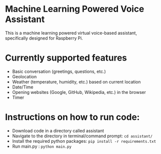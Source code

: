 # Machine Learning Powered Voice Assistant
This is a machine learning powered virtual voice-based assistant, specifically designed for Raspberry Pi.

# Currently supported features
* Basic conversation (greetings, questions, etc.)
* Geolocation
* Weather (temperature, humidity, etc.) based on current location
* Date/Time
* Opening websites (Google, GitHub, Wikipedia, etc.) in the browser
* Timer

# Instructions on how to run code:
* Download code in a directory called assistant
* Navigate to the directory in terminal/command prompt: `cd assistant/`
* Install the required python packages: `pip install -r requirements.txt`
* Run main.py : `python main.py`
